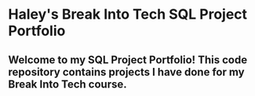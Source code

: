 # Haley's Break Into Tech SQL Project Portfolio
## Welcome to my SQL Project Portfolio! This code repository contains projects I have done for my Break Into Tech course.
